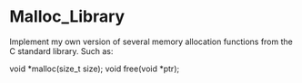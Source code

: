 # Malloc_Library
Implement my own version of several memory allocation functions from the C standard library. 
Such as:

void *malloc(size_t size); void free(void *ptr);
